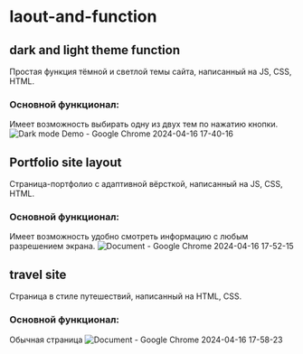 # laout-and-function

## dark and light theme function
Простая функция тёмной и светлой темы сайта, написанный на JS, CSS, HTML.
### Основной функционал:
Имеет возможность выбирать одну из двух тем по нажатию кнопки.
![Dark mode Demo - Google Chrome 2024-04-16 17-40-16](https://github.com/moeldnet/layout-and-function/assets/117515221/1a2a2405-3157-4a27-81ac-0672dce00bd4)

## Portfolio site layout
Страница-портфолио с адаптивной вёрсткой, написанный на JS, CSS, HTML.
### Основной функционал:
Имеет возможность удобно смотреть информацию с любым разрешением экрана.
![Document - Google Chrome 2024-04-16 17-52-15](https://github.com/moeldnet/layout-and-function/assets/117515221/83dcf33e-88f3-47a4-8a57-43bda32d7d93)

## travel site
Страница в стиле путешествий, написанный на HTML, CSS.
### Основной функционал:
Обычная страница
![Document - Google Chrome 2024-04-16 17-58-23](https://github.com/moeldnet/layout-and-function/assets/117515221/5733e6d4-4d85-4004-b7b6-e2995869e44b)
